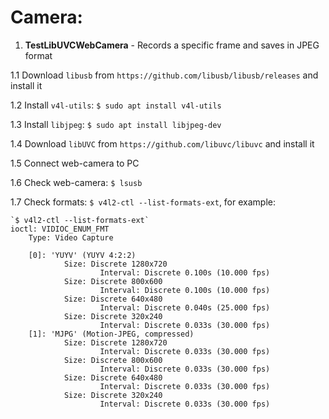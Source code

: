 # Camera:

1. <b>TestLibUVCWebCamera</b> - Records a specific frame and saves in JPEG format

1.1 Download `libusb` from `https://github.com/libusb/libusb/releases` and install it

1.2 Install `v4l-utils`: `$ sudo apt install v4l-utils`

1.3 Install `libjpeg`: `$ sudo apt install libjpeg-dev`

1.4 Download `libUVC` from `https://github.com/libuvc/libuvc` and install it

1.5 Connect web-camera to PC

1.6 Check web-camera: `$ lsusb`

1.7 Check formats: `$ v4l2-ctl --list-formats-ext`, for example:

	`$ v4l2-ctl --list-formats-ext`
	ioctl: VIDIOC_ENUM_FMT
        Type: Video Capture

        [0]: 'YUYV' (YUYV 4:2:2)
                Size: Discrete 1280x720
                        Interval: Discrete 0.100s (10.000 fps)
                Size: Discrete 800x600
                        Interval: Discrete 0.100s (10.000 fps)
                Size: Discrete 640x480
                        Interval: Discrete 0.040s (25.000 fps)
                Size: Discrete 320x240
                        Interval: Discrete 0.033s (30.000 fps)
        [1]: 'MJPG' (Motion-JPEG, compressed)
                Size: Discrete 1280x720
                        Interval: Discrete 0.033s (30.000 fps)
                Size: Discrete 800x600
                        Interval: Discrete 0.033s (30.000 fps)
                Size: Discrete 640x480
                        Interval: Discrete 0.033s (30.000 fps)
                Size: Discrete 320x240
                        Interval: Discrete 0.033s (30.000 fps)

